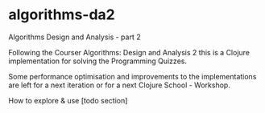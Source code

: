 # algorithms-da2

Algorithms Design and Analysis - part 2

Following the Courser Algorithms: Design and Analysis 2
this is a Clojure implementation for solving the Programming Quizzes.

Some performance optimisation and improvements to the implementations are left
for a next iteration or for a next Clojure School - Workshop.

How to explore & use [todo section]
